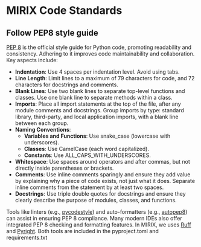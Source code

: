 # MIRIX Code Standards

## Follow PEP8 style guide

[PEP 8](https://peps.python.org/pep-0008/) is the official style guide for Python code, promoting readability and consistency. Adhering to it improves code maintainability and collaboration. Key aspects include:

- **Indentation**: Use 4 spaces per indentation level. Avoid using tabs.
- **Line Length**: Limit lines to a maximum of 79 characters for code, and 72 characters for docstrings and comments.
- **Blank Lines**: Use two blank lines to separate top-level functions and classes. Use one blank line to separate methods within a class. 
- **Imports**: Place all import statements at the top of the file, after any module comments and docstrings. Group imports by type: standard library, third-party, and local application imports, with a blank line between each group.
- **Naming Conventions**:
  - **Variables and Functions**: Use snake_case (lowercase with underscores).
  - **Classes**: Use CamelCase (each word capitalized).
  - **Constants**: Use ALL_CAPS_WITH_UNDERSCORES.
- **Whitespace**: Use spaces around operators and after commas, but not directly inside parentheses or brackets. 
- **Comments**: Use inline comments sparingly and ensure they add value by explaining why a piece of code exists, not just what it does. Separate inline comments from the statement by at least two spaces. 
- **Docstrings**: Use triple double quotes for docstrings and ensure they clearly describe the purpose of modules, classes, and functions.

Tools like linters (e.g., [pycodestyle](https://pypi.org/project/pycodestyle/)) and auto-formatters (e.g., [autopep8](https://pypi.org/project/autopep8/)) can assist in ensuring PEP 8 compliance. Many modern IDEs also offer integrated PEP 8 checking and formatting features. In MIRIX, we uses [Ruff](https://docs.astral.sh/ruff/) and [Pyright](https://microsoft.github.io/pyright/#/). Both tools are included in the pyproject.toml and requirements.txt